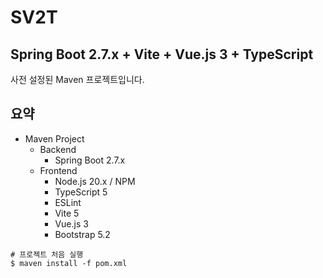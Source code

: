 # SV2T

## Spring Boot 2.7.x + Vite + Vue.js 3 + TypeScript

사전 설정된 Maven 프로젝트입니다.

## 요약

- Maven Project
  - Backend
    - Spring Boot 2.7.x
  - Frontend
    - Node.js 20.x / NPM
    - TypeScript 5
    - ESLint
    - Vite 5
    - Vue.js 3
    - Bootstrap 5.2

```shell
# 프로젝트 처음 실행
$ maven install -f pom.xml
```
